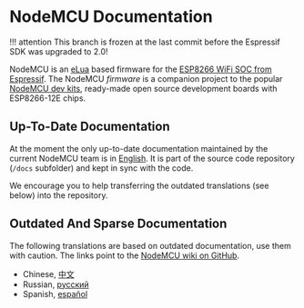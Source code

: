 # NodeMCU Documentation

!!! attention
	This branch is frozen at the last commit before the Espressif SDK was upgraded to 2.0!

NodeMCU is an [eLua](http://www.eluaproject.net/) based firmware for the [ESP8266 WiFi SOC from Espressif](http://espressif.com/en/products/esp8266/).  The NodeMCU *firmware* is a companion project to the popular [NodeMCU dev kits](https://github.com/nodemcu/nodemcu-devkit-v1.0), ready-made open source development boards with ESP8266-12E chips.

## Up-To-Date Documentation
At the moment the only up-to-date documentation maintained by the current NodeMCU team is in [English](en/index.md). It is part of the source code repository (`/docs` subfolder) and kept in sync with the code.

We encourage you to help transferring the outdated translations (see below) into the repository.

## Outdated And Sparse Documentation
The following translations are based on outdated documentation, use them with caution. The links point to the [NodeMCU wiki on GitHub](https://github.com/nodemcu/nodemcu-firmware/wiki).

- Chinese, [中文](https://github.com/nodemcu/nodemcu-firmware/wiki/nodemcu_api_cn)
- Russian, [русский](https://github.com/nodemcu/nodemcu-firmware/wiki/nodemcu_api_ru)
- Spanish, [español](https://github.com/nodemcu/nodemcu-firmware/wiki/nodemcu_api_es)